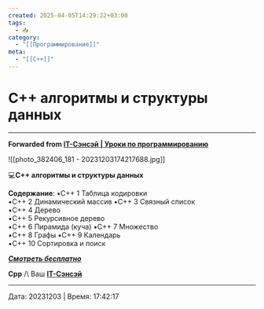 ```yaml
---
created: 2025-04-05T14:29:22+03:00
tags:
  - 📥
category:
  - "[[Программирование]]"
meta:
  - "[[C++]]"
---
```


# С++ алгоритмы и структуры данных



***

**Forwarded from [IT-Сэнсэй | Уроки по программированию](https://t.me/it_sensei/272)**

![[photo_382406_181 - 20231203174217688.jpg]]

💻**С++ алгоритмы и структуры данных**
 
**Cодержание**:
▪️C++ 1 Таблица кодировки  
▪️C++ 2 Динамический массив 
▪️C++ 3 Связный список  
▪️C++ 4 Дерево  
▪️C++ 5 Рекурсивное дерево  
▪️C++ 6 Пирамида (куча) 
▪️C++ 7 Множество  
▪️C++ 8 Графы 
▪️C++ 9 Календарь  
▪️C++ 10 Сортировка и поиск  
  
[***Смотреть бесплатно***](https://www.youtube.com/playlist?list=PLD075A4D416004C91)

**Cpp** /\ Ваш [**IT-Cэнсэй**](https://t.me/it_sensei)

---

Дата: 20231203 | Время: 17:42:17

